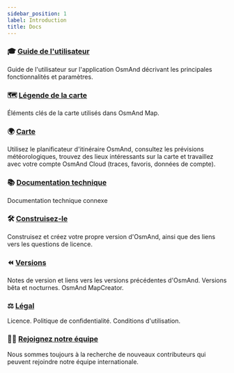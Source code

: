 ```yaml
---
sidebar_position: 1
label: Introduction
title: Docs
---
```



### 🎓 [Guide de l'utilisateur](/docs/user/)

Guide de l'utilisateur sur l'application OsmAnd décrivant les principales fonctionnalités et paramètres.

### 🗺️ [Légende de la carte](/docs/user/map-legend/)

Éléments clés de la carte utilisés dans OsmAnd Map.

### 🌍 [Carte](https://osmand.net/map)

Utilisez le planificateur d'itinéraire OsmAnd, consultez les prévisions météorologiques, trouvez des lieux intéressants sur la carte et travaillez avec votre compte OsmAnd Cloud (traces, favoris, données de compte).

### 📚 [Documentation technique](/docs/technical/)

Documentation technique connexe

### 🛠 [Construisez-le](/docs/build-it/)

Construisez et créez votre propre version d'OsmAnd, ainsi que des liens vers les questions de licence.

### ⏪ [Versions](/docs/versions/)

Notes de version et liens vers les versions précédentes d'OsmAnd. Versions bêta et nocturnes. OsmAnd MapCreator.

### ⚖ [Légal](/docs/legal/)

Licence. Politique de confidentialité. Conditions d'utilisation.

### 🚵‍♂️ [Rejoignez notre équipe](/docs/hiring/)

Nous sommes toujours à la recherche de nouveaux contributeurs qui peuvent rejoindre notre équipe internationale.